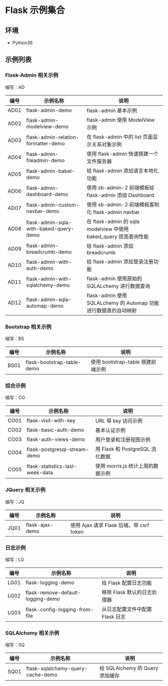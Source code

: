 # Flask 示例集合

## 环境

- Python36

## 示例列表

### Flask-Admin 相关示例

缩写：AD

| 编号 | 示例名称                               | 说明                                                             |
| ---- | -------------------------------------- | ---------------------------------------------------------------- |
| AD01 | flask-admin-demo                       | flask-admin 基本示例                                             |
| AD02 | flask-admin-modelview-demo             | flask-admin 使用 ModelView 示例                                  |
| AD03 | flask-admin-relation-formatter-demo    | 在 flask-admin 中的 list 页面显示关系对象示例                    |
| AD04 | flask-admin-fileadmin-demo             | 使用 flask-admin 快速搭建一个文件服务器                          |
| AD05 | flask-admin-babel-demo                 | 给 flask-admin 添加语言本地化功能                                |
| AD06 | flask-admin-dashboard-demo             | 使用 sb-admin-2 前端模板给 flask-admin 添加 Dashboard            |
| AD07 | flask-admin-custom-navbar-demo         | 使用 sb-admin-2 前端模板客制化 flask-admin navbar                |
| AD08 | flask-admin-sqla-with-baked-query-demo | 在 flask-admin 的 sqla modelview 中使用 baked_query 提高查询性能 |
| AD09 | flask-admin-breadcrumb-demo            | 给 flask-admin 添加 breadcrumb                                   |
| AD10 | flask-admin-with-auth-demo             | 给 flask-admin 添加登录注册功能                                  |
| AD11 | flask-admin-with-sqlalchemy-demo       | flask-admin 使用原始的 SQLALchemy 进行数据查询                   |
| AD12 | flask-admin-sqla-automap-demo          | flask-admin 使用 SQLALchemy 的 Automap 功能进行数据表的自动映射  |

### Bootstrap 相关示例

缩写：BS

| 编号 | 示例名称                   | 说明                              |
| ---- | -------------------------- | --------------------------------- |
| BS01 | flask-bootstrap-table-demo | 使用 bootstrap-table 搭建前端示例 |

### 综合示例

缩写：CO

| 编号 | 示例名称                        | 说明                              |
| ---- | ------------------------------- | --------------------------------- |
| CO01 | flask-visit-with-key            | URL 带 key 访问示例               |
| CO02 | flask-basic-auth-demo           | 基本认证示例                      |
| CO03 | flask-auth-views-demo           | 用户登录和注册视图示例            |
| CO04 | flask-postgresql-stream-demo    | 用 Flask 和 PostgreSQL 流化数据   |
| CO05 | flask-statistics-last-week-data | 使用 morris.js 统计上周的数据示例 |

### JQuery 相关示例

缩写：JQ

| 编号 | 示例名称        | 说明                                     |
| ---- | --------------- | ---------------------------------------- |
| JQ01 | flask-ajax-demo | 使用 Ajax 请求 Flask 后端，带 csrf token |

### 日志示例

缩写：LG

| 编号 | 示例名称                          | 说明                            |
| ---- | --------------------------------- | ------------------------------- |
| LG01 | flask-logging-demo                | 给 Flask 配置日志功能           |
| LG02 | flask-remove-default-logging-demo | 移除 Flask 默认的日志处理器     |
| LG03 | flask-config-logging-from-file    | 从日志配置文件中配置 Flask 日志 |

### SQLAlchemy 相关示例

缩写：SQ

| 编号 | 示例名称                          | 说明                            |
| ---- | --------------------------------- | ------------------------------- |
| SQ01 | flask-sqlalchemy-query-cache-demo | 给 SQLAlchemy 的 Query 添加缓存 |

